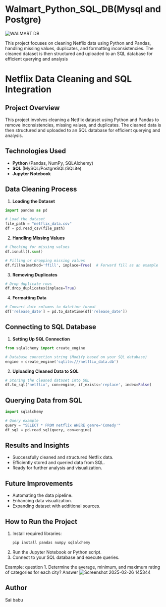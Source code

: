 # Walmart_Python_SQL_DB(Mysql and Postgre)

![WALMART DB](https://github.com/user-attachments/assets/cb30b8ca-be28-4df7-a881-43cebcb174d7)

This project focuses on cleaning Netflix data using Python and Pandas, handling missing values, duplicates, and formatting inconsistencies. The cleaned dataset is then structured and uploaded to an SQL database for efficient querying and analysis

# Netflix Data Cleaning and SQL Integration

## Project Overview
This project involves cleaning a Netflix dataset using Python and Pandas to remove inconsistencies, missing values, and duplicates. The cleaned data is then structured and uploaded to an SQL database for efficient querying and analysis.

## Technologies Used
- **Python** (Pandas, NumPy, SQLAlchemy)
- **SQL** (MySQL/PostgreSQL/SQLite)
- **Jupyter Notebook**

## Data Cleaning Process
1. **Loading the Dataset**
```python
import pandas as pd

# Load the dataset
file_path = "netflix_data.csv"
df = pd.read_csv(file_path)
```

2. **Handling Missing Values**
```python
# Checking for missing values
df.isnull().sum()

# Filling or dropping missing values
df.fillna(method='ffill', inplace=True)  # Forward fill as an example
```

3. **Removing Duplicates**
```python
# Drop duplicate rows
df.drop_duplicates(inplace=True)
```

4. **Formatting Data**
```python
# Convert date columns to datetime format
df['release_date'] = pd.to_datetime(df['release_date'])
```

## Connecting to SQL Database
1. **Setting Up SQL Connection**
```python
from sqlalchemy import create_engine

# Database connection string (Modify based on your SQL database)
engine = create_engine('sqlite:///netflix_data.db')
```

2. **Uploading Cleaned Data to SQL**
```python
# Storing the cleaned dataset into SQL
df.to_sql('netflix', con=engine, if_exists='replace', index=False)
```

## Querying Data from SQL
```python
import sqlalchemy

# Query example
query = "SELECT * FROM netflix WHERE genre='Comedy'"
df_sql = pd.read_sql(query, con=engine)
```

## Results and Insights
- Successfully cleaned and structured Netflix data.
- Efficiently stored and queried data from SQL.
- Ready for further analysis and visualization.

## Future Improvements
- Automating the data pipeline.
- Enhancing data visualization.
- Expanding dataset with additional sources.

## How to Run the Project
1. Install required libraries:  
   ```bash
   pip install pandas numpy sqlalchemy
   ```
2. Run the Jupyter Notebook or Python script.
3. Connect to your SQL database and execute queries.

Example: question 1. Determine the average, minimum, and maximum rating of categories for each city?
Answer
![Screenshot 2025-02-26 145344](https://github.com/user-attachments/assets/01a0a6d6-083e-4d9d-b4ba-28fe1b3838f0)




## Author
Sai babu



